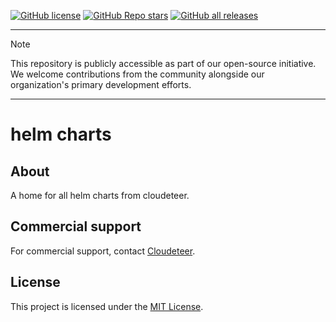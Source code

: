 [![GitHub license](https://img.shields.io/github/license/cloudeteer/helm-charts)](https://github.com/cloudeteer/helm-charts/blob/master/LICENSE.txt)
[![GitHub Repo stars](https://img.shields.io/github/stars/cloudeteer/helm-charts?style=flat&logo=github)](https://github.com/cloudeteer/helm-charts/stargazers)
[![GitHub all releases](https://img.shields.io/github/downloads/cloudeteer/helm-charts/total?logo=github)](https://github.com/cloudeteer/helm-charts/releases/latest)

---

> [!NOTE]
> This repository is publicly accessible as part of our open-source initiative.
> We welcome contributions from the community alongside our organization's primary development efforts.

---

# helm charts

## About

A home for all helm charts from cloudeteer.

## Commercial support

For commercial support, contact [Cloudeteer](https://www.cloudeteer.de/contact).

## License

This project is licensed under the [MIT License](LICENSE).
